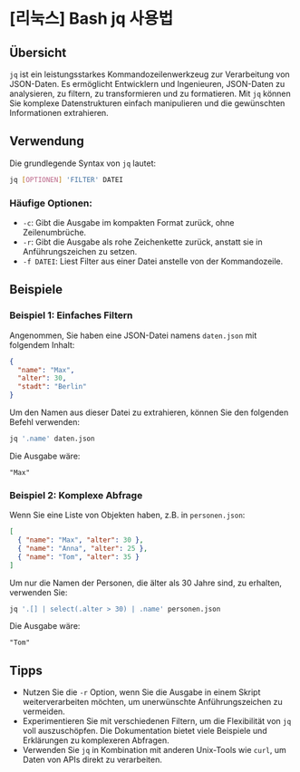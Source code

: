 # [리눅스] Bash jq 사용법

## Übersicht
`jq` ist ein leistungsstarkes Kommandozeilenwerkzeug zur Verarbeitung von JSON-Daten. Es ermöglicht Entwicklern und Ingenieuren, JSON-Daten zu analysieren, zu filtern, zu transformieren und zu formatieren. Mit `jq` können Sie komplexe Datenstrukturen einfach manipulieren und die gewünschten Informationen extrahieren.

## Verwendung
Die grundlegende Syntax von `jq` lautet:

```bash
jq [OPTIONEN] 'FILTER' DATEI
```

### Häufige Optionen:
- `-c`: Gibt die Ausgabe im kompakten Format zurück, ohne Zeilenumbrüche.
- `-r`: Gibt die Ausgabe als rohe Zeichenkette zurück, anstatt sie in Anführungszeichen zu setzen.
- `-f DATEI`: Liest Filter aus einer Datei anstelle von der Kommandozeile.

## Beispiele
### Beispiel 1: Einfaches Filtern
Angenommen, Sie haben eine JSON-Datei namens `daten.json` mit folgendem Inhalt:

```json
{
  "name": "Max",
  "alter": 30,
  "stadt": "Berlin"
}
```

Um den Namen aus dieser Datei zu extrahieren, können Sie den folgenden Befehl verwenden:

```bash
jq '.name' daten.json
```

Die Ausgabe wäre:

```
"Max"
```

### Beispiel 2: Komplexe Abfrage
Wenn Sie eine Liste von Objekten haben, z.B. in `personen.json`:

```json
[
  { "name": "Max", "alter": 30 },
  { "name": "Anna", "alter": 25 },
  { "name": "Tom", "alter": 35 }
]
```

Um nur die Namen der Personen, die älter als 30 Jahre sind, zu erhalten, verwenden Sie:

```bash
jq '.[] | select(.alter > 30) | .name' personen.json
```

Die Ausgabe wäre:

```
"Tom"
```

## Tipps
- Nutzen Sie die `-r` Option, wenn Sie die Ausgabe in einem Skript weiterverarbeiten möchten, um unerwünschte Anführungszeichen zu vermeiden.
- Experimentieren Sie mit verschiedenen Filtern, um die Flexibilität von `jq` voll auszuschöpfen. Die Dokumentation bietet viele Beispiele und Erklärungen zu komplexeren Abfragen.
- Verwenden Sie `jq` in Kombination mit anderen Unix-Tools wie `curl`, um Daten von APIs direkt zu verarbeiten.